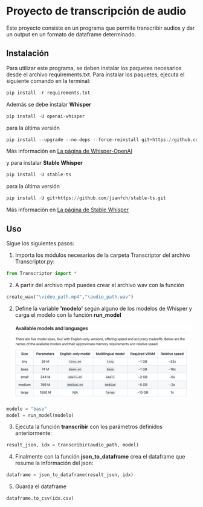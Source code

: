 # Proyecto de transcripción de audio
Este proyecto consiste en un programa que permite transcribir audios y dar un output en un formato de dataframe determinado.

## Instalación
Para utilizar este programa, se deben instalar los paquetes necesarios desde el archivo requirements.txt. Para instalar los paquetes, ejecuta el siguiente comando en la terminal:
```python
pip install -r requirements.txt
````
Además se debe instalar __Whisper__ 

```python
pip install -U openai-whisper
```
para la última versión
```python
pip install --upgrade --no-deps --force-reinstall git+https://github.com/openai/whisper.git
```
Más información en [La página de Whisper-OpenAI](https://github.com/openai/whisper#setup)

y para instalar __Stable Whisper__ 
```python
pip install -U stable-ts
```
para la última versión
```python
pip install -U git+https://github.com/jianfch/stable-ts.git
```
Más información en [La página de Stable Whisper](https://github.com/jianfch/stable-ts#setup)
## Uso
Sigue los siguientes pasos:

1. Importa los módulos necesarios de la carpeta Transcriptor del archivo Transcriptor.py:
  ```python
  from Transcriptor import *
  ````
2. A partir del archivo mp4 puedes crear el archivo wav con la función 
  ```python
create_wav("\video_path.mp4","\audio_path.wav")
  ```
2. Define la variable __'modelo'__ según alguno de los modelos de Whisper y carga el modelo con la función __run_model__
  <div style="text-align:center"><img src="./whisper-models.png" alt="Imagen de ejemplo" style="max-width:500px; height:200px;"></div>

  ```python
  modelo = "base"
  model = run_model(modelo)
  ````
3. Ejecuta la función __transcribir__ con los parámetros definidos anteriormente:

  ```python
  result_json, idx = transcribir(audio_path, model)
  ````
4. Finalmente con la función __json_to_dataframe__ crea el dataframe que resume la información del json:
  ```python
  dataframe = json_to_dataframe(result_json, idx) 
  ````
5. Guarda el dataframe
  ```python
  dataframe.to_csv(idx.csv)
  ````
